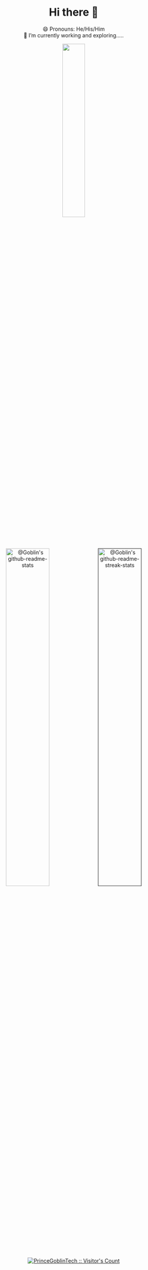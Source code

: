 <h1 align="center">Hi there 👋</h1>

<p align="center">
  😄 Pronouns: He/His/Him<br />
  🔭 I’m currently working and exploring.....
</p>
<!--
**mrunal77/mrunal77** is a ✨ _special_ ✨ repository because its `README.md` (this file) appears on your GitHub profile.

Here are some ideas to get you started:

- 🔭 I’m currently working on ...
- 🌱 I’m currently learning ...
- 👯 I’m looking to collaborate on ...
- 🤔 I’m looking for help with ...
- 💬 Ask me about ...
- 📫 How to reach me: ...
- 😄 Pronouns: ...
- ⚡ Fun fact: ...
-->


<!-- <span align='center'>
  <a href="#"><img src="https://github-readme-stats.vercel.app/api/top-langs/?username=mrunal77&layout=compact&theme=dark" width="380"></a>
</span>
<span align='center'>
  <a href="#"><img src="https://github-readme-stats.vercel.app/api?username=mrunal77&show_icons=true&count_private=true&theme=dark" width="380"></a>
</span> -->


<p align="center">
<a href="#"><img src="https://github-readme-stats.vercel.app/api/top-langs/?username=mrunal77&layout=compact&theme=dark" width="34.4%"></a>
<br />
<a href="#"><img src="https://github-readme-stats-one-bice.vercel.app/api?username=mrunal77&theme=gotham&show_icons=true&count_private=true&hide_border=true&role=OWNER,ORGANIZATION_MEMBER,COLLABORATOR"  width="48%" alt="@Goblin's github-readme-stats"/></a>
<a href=""><img src="https://github-readme-streak-stats.herokuapp.com?user=mrunal77&theme=gotham&hide_border=true&date_format=M%20j%5B%2C%20Y%5D"  width="48%" alt="@Goblin's github-readme-streak-stats"/></a>
</p>


<!--
![7YRI](https://user-images.githubusercontent.com/26838016/194718713-96d8ca1b-1f0b-44c1-a7af-3276ed00bfde.gif)
-->


<p align="center">
<a href="https://gist.github.com/PrinceGoblinTech"><img src="https://profile-counter.glitch.me/{mrunal77}/count.svg" alt="PrinceGoblinTech :: Visitor's Count" /></a>
</p>



